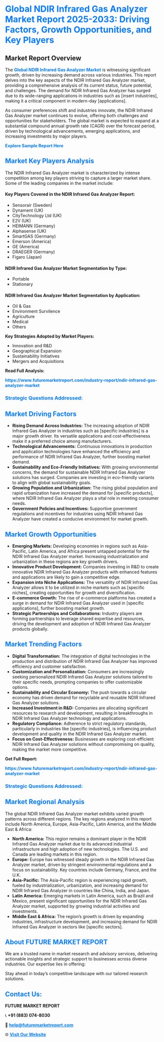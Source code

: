 <h1 style="color: #007BFF;">Global NDIR Infrared Gas Analyzer Market Report 2025-2033: Driving Factors, Growth Opportunities, and Key Players</h1>

<section id="overview">
<h2>Market Report Overview</h2>
<p>The <a href="https://www.futuremarketreport.com/industry-report/ndir-infrared-gas-analyzer-market" style="color: #007BFF; text-decoration: none;"><strong>Global NDIR Infrared Gas Analyzer Market</strong></a> is witnessing significant growth, driven by increasing demand across various industries. This report delves into the key aspects of the NDIR Infrared Gas Analyzer market, providing a comprehensive analysis of its current status, future potential, and challenges. The demand for NDIR Infrared Gas Analyzer has surged due to its wide-ranging applications in industries such as [insert industries], making it a critical component in modern-day [applications].</p>
<p>As consumer preferences shift and industries innovate, the NDIR Infrared Gas Analyzer market continues to evolve, offering both challenges and opportunities for stakeholders. The global market is expected to expand at a substantial compound annual growth rate (CAGR) over the forecast period, driven by technological advancements, emerging applications, and increasing investments by major players.</p>
</section>

<section id="overview">
<p><a href="https://www.futuremarketreport.com/request-sample/reportId=86358" style="color: #007BFF; text-decoration: none;"><strong>Explore Sample Report Here</strong></a></p>
</section>

<section id="key-players">
<h2 style="color: #007BFF;">Market Key Players Analysis</h2>
<p>The NDIR Infrared Gas Analyzer market is characterized by intense competition among key players striving to capture a larger market share. Some of the leading companies in the market include:</p>
<h4>Key Players Covered in the NDIR Infrared Gas Analyzer Report:</h4>
<ul><li>Sensorair (Sweden)</li><li>Dynament (UK)</li><li>CityTechnology Ltd (UK)</li><li>E2V (UK)</li><li>HEIMANN (Germany)</li><li>Alphasense (UK)</li><li>SmartGAS (Germany)</li><li>Emerson (America)</li><li>GE (America)</li><li>DRAEGER (Germany)</li><li>Figaro (Japan)</li></ul>
<h4>NDIR Infrared Gas Analyzer Market Segmentation by Type:</h4>
<ul><li>Portable</li><li>Stationary</li></ul>

<h4>NDIR Infrared Gas Analyzer Market Segmentation by Application:</h4>
<ul><li>Oil &amp; Gas</li><li>Environment Survilence</li><li>Agriculture</li><li>Medical</li><li>Others</li></ul>
<p><strong>Key Strategies Adopted by Market Players:</strong></p>
<ul>
<li>Innovation and R&D</li>
<li>Geographical Expansion</li>
<li>Sustainability Initiatives</li>
<li>Mergers and Acquisitions</li>
</ul>
</section>

<section>
<p><strong>Read Full Analysis: </strong></p><a href="https://www.futuremarketreport.com/industry-report/ndir-infrared-gas-analyzer-market" style="color: #007BFF; text-decoration: none;"><strong>https://www.futuremarketreport.com/industry-report/ndir-infrared-gas-analyzer-market</strong></a>
<h3 style="color: #007BFF;">Strategic Questions Addressed:</h3>
</section>

<section id="driving-factors">
<h2 style="color: #007BFF;">Market Driving Factors</h2>
<ul>
<li><strong>Rising Demand Across Industries:</strong> The increasing adoption of NDIR Infrared Gas Analyzer in industries such as [specific industries] is a major growth driver. Its versatile applications and cost-effectiveness make it a preferred choice among manufacturers.</li>
<li><strong>Technological Advancements:</strong> Continuous innovations in production and application technologies have enhanced the efficiency and performance of NDIR Infrared Gas Analyzer, further boosting market demand.</li>
<li><strong>Sustainability and Eco-Friendly Initiatives:</strong> With growing environmental concerns, the demand for sustainable NDIR Infrared Gas Analyzer solutions has surged. Companies are investing in eco-friendly variants to align with global sustainability goals.</li>
<li><strong>Growing Population and Urbanization:</strong> The rising global population and rapid urbanization have increased the demand for [specific products], where NDIR Infrared Gas Analyzer plays a vital role in meeting consumer needs.</li>
<li><strong>Government Policies and Incentives:</strong> Supportive government regulations and incentives for industries using NDIR Infrared Gas Analyzer have created a conducive environment for market growth.</li>
</ul>
</section>

<section id="growth-opportunities">
<h2 style="color: #007BFF;">Market Growth Opportunities</h2>
<ul>
<li><strong>Emerging Markets:</strong> Developing economies in regions such as Asia-Pacific, Latin America, and Africa present untapped potential for the NDIR Infrared Gas Analyzer market. Increasing industrialization and urbanization in these regions are key growth drivers.</li>
<li><strong>Innovative Product Development:</strong> Companies investing in R&D to create innovative NDIR Infrared Gas Analyzer products with enhanced features and applications are likely to gain a competitive edge.</li>
<li><strong>Expansion into Niche Applications:</strong> The versatility of NDIR Infrared Gas Analyzer allows it to be utilized in niche markets such as [specific niches], creating opportunities for growth and diversification.</li>
<li><strong>E-commerce Growth:</strong> The rise of e-commerce platforms has created a surge in demand for NDIR Infrared Gas Analyzer used in [specific applications], further boosting market growth.</li>
<li><strong>Strategic Partnerships and Collaborations:</strong> Industry players are forming partnerships to leverage shared expertise and resources, driving the development and adoption of NDIR Infrared Gas Analyzer products globally.</li>
</ul>
</section>

<section id="trending-factors">
<h2 style="color: #007BFF;">Market Trending Factors</h2>
<ul>
<li><strong>Digital Transformation:</strong> The integration of digital technologies in the production and distribution of NDIR Infrared Gas Analyzer has improved efficiency and customer satisfaction.</li>
<li><strong>Customization and Personalization:</strong> Consumers are increasingly seeking personalized NDIR Infrared Gas Analyzer solutions tailored to their specific needs, prompting companies to offer customizable options.</li>
<li><strong>Sustainability and Circular Economy:</strong> The push towards a circular economy has driven demand for recyclable and reusable NDIR Infrared Gas Analyzer solutions.</li>
<li><strong>Increased Investment in R&D:</strong> Companies are allocating significant resources to research and development, resulting in breakthroughs in NDIR Infrared Gas Analyzer technology and applications.</li>
<li><strong>Regulatory Compliance:</strong> Adherence to strict regulatory standards, particularly in industries like [specific industries], is influencing product development and quality in the NDIR Infrared Gas Analyzer market.</li>
<li><strong>Focus on Cost-Effectiveness:</strong> Businesses are exploring cost-efficient NDIR Infrared Gas Analyzer solutions without compromising on quality, making the market more competitive.</li>
</ul>
</section>

<section>
<p><strong>Get Full Report: </strong></p><a href="https://www.futuremarketreport.com/industry-report/ndir-infrared-gas-analyzer-market" style="color: #007BFF; text-decoration: none;"><strong>https://www.futuremarketreport.com/industry-report/ndir-infrared-gas-analyzer-market</strong></a>
<h3 style="color: #007BFF;">Strategic Questions Addressed:</h3>
</section>


<section id="regional-analysis">
<h2 style="color: #007BFF;">Market Regional Analysis</h2>
<p>The global NDIR Infrared Gas Analyzer market exhibits varied growth patterns across different regions. The key regions analyzed in this report include North America, Europe, Asia-Pacific, Latin America, and the Middle East & Africa:</p>
<ul>
<li><strong>North America:</strong> This region remains a dominant player in the NDIR Infrared Gas Analyzer market due to its advanced industrial infrastructure and high adoption of new technologies. The U.S. and Canada are leading markets in this region.</li>
<li><strong>Europe:</strong> Europe has witnessed steady growth in the NDIR Infrared Gas Analyzer market, driven by stringent environmental regulations and a focus on sustainability. Key countries include Germany, France, and the U.K.</li>
<li><strong>Asia-Pacific:</strong> The Asia-Pacific region is experiencing rapid growth, fueled by industrialization, urbanization, and increasing demand for NDIR Infrared Gas Analyzer in countries like China, India, and Japan.</li>
<li><strong>Latin America:</strong> Emerging markets in Latin America, such as Brazil and Mexico, present significant opportunities for the NDIR Infrared Gas Analyzer market, supported by growing industrial activities and investments.</li>
<li><strong>Middle East & Africa:</strong> The region’s growth is driven by expanding industries, infrastructure development, and increasing demand for NDIR Infrared Gas Analyzer in sectors like [specific sectors].</li>
</ul>
</section>

<footer>
<h2 style="color: #007BFF;">About FUTURE MARKET REPORT</h2>
<p>We are a trusted name in market research and advisory services, delivering actionable insights and strategic support to businesses across diverse industries. Our expertise lies in offering:</p>

<p>Stay ahead in today’s competitive landscape with our tailored research solutions.</p>

<h2 style="color: #007BFF;">Contact Us:</h2>
<p><strong>FUTURE MARKET REPORT</strong></p>
<p>📞 <strong>+91 (883) 074-8030</strong></p>
<p>📧 <strong><a href="mailto:help@futuremarketreport.com" style="color: #007BFF;">help@futuremarketreport.com</a></strong></p>
<p>🌐 <strong><a href="https://www.futuremarketreport.com/" style="color: #007BFF;">Visit Our Website</a></strong></p>
</footer>